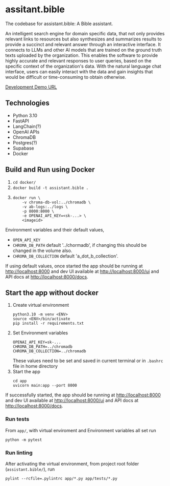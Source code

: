 # assitant.bible
The codebase for assistant.bible: A Bible assistant.

An intelligent search engine for domain specific data, that not only provides relevant links to resources but also synthesizes and summarizes results to provide a succinct and relevant answer through an interactive interface. It connects to LLMs and other AI models that are trained on the ground truth texts uploaded by the organization. This enables the software to provide highly accurate and relevant responses to user queries, based on the specific context of the organization's data. With the natural language chat interface, users can easily interact with the data and gain insights that would be difficult or time-consuming to obtain otherwise.

[Development Demo URL](#)

## Technologies
* Python 3.10
* FastAPI
* LangChain(?)
* OpenAI APIs
* ChromaDB
* Postgres(?)
* Supabase
* Docker


## Build and Run using Docker

1. `cd docker/`
1. `docker build -t assistant.bible .`
1. 
	```
	docker run \
		-v chroma-db-vol:../chromadb \
		-v ab-logs:../logs \
		-p 8000:8000 \
		-e OPENAI_API_KEY=<sk-...> \
		<imageid>
	```

Environment variables and their default values, 
* `OPEN_API_KEY`
* `CHROMA_DB_PATH` default '../chormadb', if changing this should be changed in the volume also.
* `CHROMA_DB_COLLECTION` default 'a_dot_b_collection'.

If using default values, once started the app should be running at [http://localhost:8000](http://localhost:8000) and dev UI available at [http://localhost:8000/ui](http://localhost:8000/ui) and API docs at [http://localhost:8000/docs](http://localhost:8000/docs).

## Start the app without docker

1. Create virtual environment
	```
	python3.10 -m venv <ENV>
	source <ENV>/bin/activate
	pip install -r requirements.txt
	```
1. Set Environment variables
	```
	OPENAI_API_KEY=sk-...
	CHROMA_DB_PATH=../chromadb
	CHROMA_DB_COLLECTION=../chromadb
	```
	These values need to be set and saved in current terminal or in `.bashrc` file in home directory
1. Start the app
	```
	cd app
	uvicorn main:app --port 8000
	```
If successfully started, the app should be running at [http://localhost:8000](http://localhost:8000) and dev UI available at [http://localhost:8000/ui](http://localhost:8000/ui) and API docs at [http://localhost:8000/docs](http://localhost:8000/docs).

### Run tests

From `app/`, with virtual enviroment and Environment variables all set run

```
python -m pytest
```

### Run linting

After activating the virtual environment, from project root folder (`assistant.bible/`), run 

```
pylint --rcfile=.pylintrc app/*.py app/tests/*.py
```